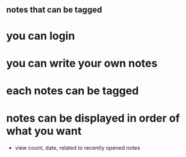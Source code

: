 ## notes that can be tagged 

# you can login

# you can write your own notes

# each notes can be tagged

# notes can be displayed in order of what you want
- view count, date, related to recently opened notes
